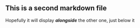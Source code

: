 ## This is a second markdown file
Hopefully it will display ***alongside*** the other one, just below it